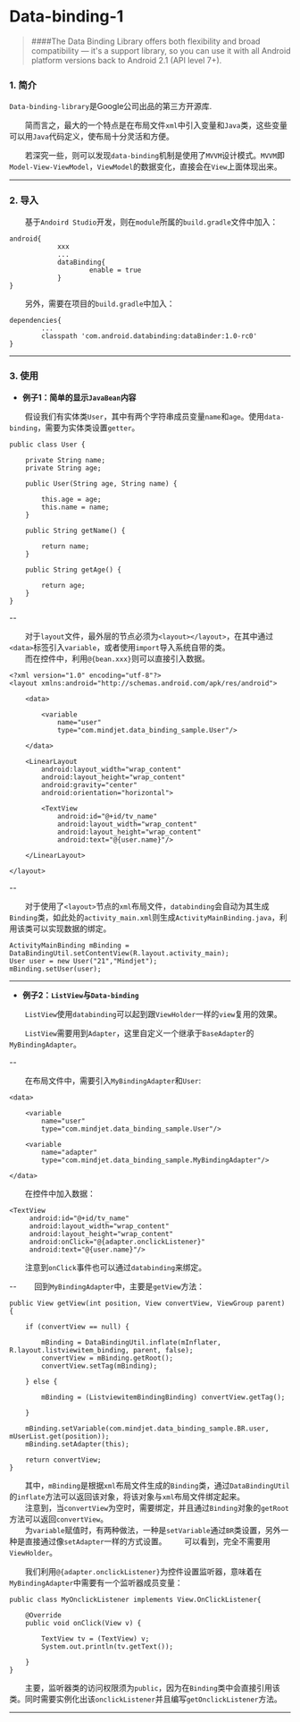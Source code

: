 # Data-binding-1

>####The Data Binding Library offers both flexibility and broad compatibility — it's a support library, so you can use it with all Android platform versions back to Android 2.1 (API level 7+). 

### 1. 简介  
  
`Data-binding-library`是Google公司出品的第三方开源库.  
  
　　简而言之，最大的一个特点是在布局文件`xml`中引入变量和`Java`类，这些变量可以用`Java`代码定义，使布局十分灵活和方便。  
  
　　若深究一些，则可以发现`data-binding`机制是使用了`MVVM`设计模式。`MVVM`即`Model-View-ViewModel`，`ViewModel`的数据变化，直接会在`View`上面体现出来。

---


### 2. 导入
　　基于`Andoird Studio`开发，则在`module`所属的`build.gradle`文件中加入：  

```
android{
			xxx
			...
			dataBinding{
					enable = true
			}
}
```
　　另外，需要在项目的`build.gradle`中加入：

```
dependencies{
		...
		classpath 'com.android.databinding:dataBinder:1.0-rc0'
}
```

---

### 3. 使用

 - **例子1：简单的显示`JavaBean`内容**

　　假设我们有实体类`User`，其中有两个字符串成员变量`name`和`age`。使用`data-binding`，需要为实体类设置`getter`。
  
```
public class User {

    private String name;
    private String age;

    public User(String age, String name) {

        this.age = age;
        this.name = name;
    }

    public String getName() {

        return name;
    }

    public String getAge() {

        return age;
    }
}
```

--  

　　对于`layout`文件，最外层的节点必须为`<layout></layout>`，在其中通过`<data>`标签引入`variable`，或者使用`import`导入系统自带的类。  
　　而在控件中，利用`@{bean.xxx}`则可以直接引入数据。
  
```
<?xml version="1.0" encoding="utf-8"?>
<layout xmlns:android="http://schemas.android.com/apk/res/android">

    <data>
    
        <variable
            name="user"
            type="com.mindjet.data_binding_sample.User"/>

    </data>

    <LinearLayout
        android:layout_width="wrap_content"
        android:layout_height="wrap_content"
        android:gravity="center"
        android:orientation="horizontal">

        <TextView
            android:id="@+id/tv_name"
            android:layout_width="wrap_content"
            android:layout_height="wrap_content"
            android:text="@{user.name}"/>

    </LinearLayout>

</layout>

```

--  

　　对于使用了`<layout>`节点的`xml`布局文件，`databinding`会自动为其生成`Binding`类，如此处的`activity_main.xml`则生成`ActivityMainBinding.java`，利用该类可以实现数据的绑定。

```
ActivityMainBinding mBinding = DataBindingUtil.setContentView(R.layout.activity_main);
User user = new User("21","Mindjet");
mBinding.setUser(user);
```
---

 - **例子2：`ListView`与`Data-binding`**  
  
  
　　`ListView`使用`databinding`可以起到跟`ViewHolder`一样的`view`复用的效果。  
  
  
　　`ListView`需要用到`Adapter`，这里自定义一个继承于`BaseAdapter`的`MyBindingAdapter`。  

--

　　在布局文件中，需要引入`MyBindingAdapter`和`User`:

```
<data>

    <variable
        name="user"
        type="com.mindjet.data_binding_sample.User"/>

    <variable
        name="adapter"
        type="com.mindjet.data_binding_sample.MyBindingAdapter"/>

</data>
```
　　在控件中加入数据：

```
<TextView  
     android:id="@+id/tv_name"  
     android:layout_width="wrap_content"  
     android:layout_height="wrap_content"  
     android:onClick="@{adapter.onclickListener}" 
     android:text="@{user.name}"/>
```
　　注意到`onClick`事件也可以通过`databinding`来绑定。

--
　　回到`MyBindingAdapter`中，主要是`getView`方法：

```
public View getView(int position, View convertView, ViewGroup parent) {

    if (convertView == null) {

        mBinding = DataBindingUtil.inflate(mInflater, R.layout.listviewitem_binding, parent, false);
        convertView = mBinding.getRoot();
        convertView.setTag(mBinding);

    } else {

        mBinding = (ListviewitemBindingBinding) convertView.getTag();

    }

    mBinding.setVariable(com.mindjet.data_binding_sample.BR.user, mUserList.get(position));
    mBinding.setAdapter(this);

    return convertView;
}
```
　　其中，`mBinding`是根据`xml`布局文件生成的`Binding`类，通过`DataBindingUtil`的`inflate`方法可以返回该对象，将该对象与`xml`布局文件绑定起来。  
　　注意到，当`convertView`为空时，需要绑定，并且通过`Binding`对象的`getRoot`方法可以返回`convertView`。  
　　为`variable`赋值时，有两种做法，一种是`setVariable`通过`BR`类设置，另外一种是直接通过像`setAdapter`一样的方式设置。
　　可以看到，完全不需要用`ViewHolder`。

　　我们利用`@{adapter.onclickListener}`为控件设置监听器，意味着在`MyBindingAdapter`中需要有一个监听器成员变量：

```
public class MyOnclickListener implements View.OnClickListener{

    @Override
    public void onClick(View v) {

        TextView tv = (TextView) v;
        System.out.println(tv.getText());

    }
}
```
　　主要，监听器类的访问权限须为`public`，因为在`Binding`类中会直接引用该类。同时需要实例化出该`onclickListener`并且编写`getOnclickListener`方法。

---
